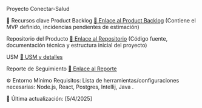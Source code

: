 Proyecto Conectar-Salud

:pushpin: Recursos clave
Product Backlog
[:link: Enlace al Product Backlog](https://laracardozo.atlassian.net/jira/software/projects/SCRUM/boards/1/backlog?atlOrigin=eyJpIjoiZmJhOGI4NDYyNjViNDZjMTkyZWYzMDFmN2RkMmIwMjQiLCJwIjoiaiJ9)
(Contiene el MVP definido, incidencias pendientes de estimación)

Repositorio del Producto
[:link: Enlace al Repositorio](https://github.com/nicotorboli/Conectar-Salud.git)
(Código fuente, documentación técnica y estructura inicial del proyecto)

USM
[:link: USM y detalles](https://excalidraw.com/#room=9de359a3f3730bdbe3f0,eoX4Ktof_eh7BGi-6UnukQ)

Reporte de Seguimiento
[:link: Enlace al Reporte](https://trello.com/w/conectarsalud)


:gear: Entorno Mínimo
Requisitos: Lista de herramientas/configuraciones necesarias: Node.js, React, Postgres, Intellij, Java .


:date: Última actualización: [5/4/2025]
